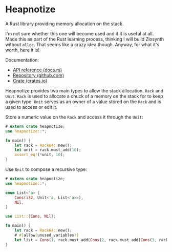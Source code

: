 # Heapnotize

A Rust library providing memory allocation on the stack.

I'm not sure whether this one will become used and if it is useful at all. Made
this as part of the Rust learning process, thinking I will build Zlosynth
without `alloc`. That seems like a crazy idea though. Anyway, for what it's
worth, here it is!

Documentation:

* [API reference (docs.rs)](https://docs.rs/heapnotize)
* [Repository (github.com)](https://github.com/zlosynth/heapnotize)
* [Crate (crates.io)](https://crates.io/crates/heapnotize)

Heapnotize provides two main types to allow the stack allocation, `Rack` and
`Unit`. `Rack` is used to allocate a chuck of a memory on the stack for to keep
a given type. `Unit` serves as an owner of a value stored on the `Rack` and is
used to access or edit it.

Store a numeric value on the `Rack` and access it through the `Unit`:

``` rust
# extern crate heapnotize;
use heapnotize::*;

fn main() {
    let rack = Rack64::new();
    let unit = rack.must_add(10);
    assert_eq!(*unit, 10);
}
```

Use `Unit` to compose a recursive type:

``` rust
# extern crate heapnotize;
use heapnotize::*;

enum List<'a> {
    Cons(i32, Unit<'a, List<'a>>),
    Nil,
}

use List::{Cons, Nil};

fn main() {
    let rack = Rack64::new();
    # #[allow(unused_variables)]
    let list = Cons(1, rack.must_add(Cons(2, rack.must_add(Cons(3, rack.must_add(Nil))))));
}
```
